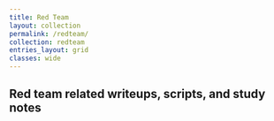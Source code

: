 ```yaml
---
title: Red Team
layout: collection
permalink: /redteam/
collection: redteam
entries_layout: grid
classes: wide
---
```

Red team related writeups, scripts, and study notes
--------
